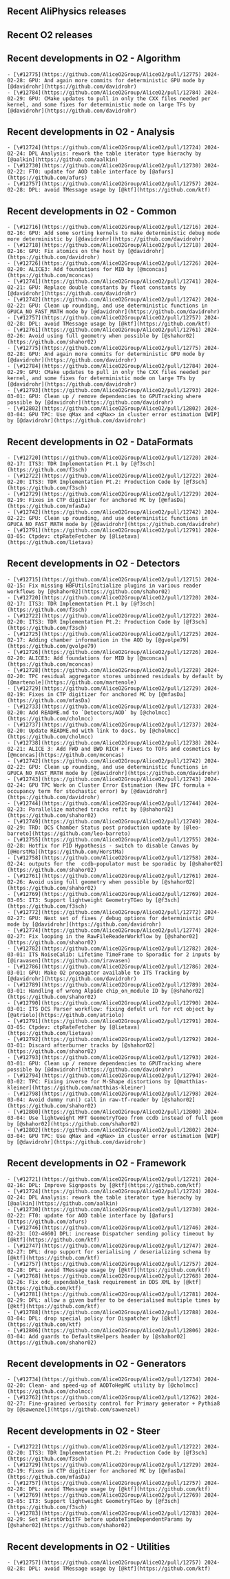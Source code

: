 ## Recent AliPhysics releases
## Recent O2 releases
## Recent developments in O2 - Algorithm
	- [\#12775](https://github.com/AliceO2Group/AliceO2/pull/12775) 2024-02-28: GPU: And again more commits for deterministic GPU mode by [@davidrohr](https://github.com/davidrohr)
	- [\#12784](https://github.com/AliceO2Group/AliceO2/pull/12784) 2024-02-29: GPU: CMake updates to pull in only the CXX files needed per kernel, and some fixes for deterministic mode on large TFs by [@davidrohr](https://github.com/davidrohr)
## Recent developments in O2 - Analysis
	- [\#12724](https://github.com/AliceO2Group/AliceO2/pull/12724) 2024-02-24: DPL Analysis: rework the table iterator type hierachy by [@aalkin](https://github.com/aalkin)
	- [\#12730](https://github.com/AliceO2Group/AliceO2/pull/12730) 2024-02-22: FT0: update for AOD table interface by [@afurs](https://github.com/afurs)
	- [\#12757](https://github.com/AliceO2Group/AliceO2/pull/12757) 2024-02-28: DPL: avoid TMessage usage by [@ktf](https://github.com/ktf)
## Recent developments in O2 - Common
	- [\#12716](https://github.com/AliceO2Group/AliceO2/pull/12716) 2024-02-16: GPU: Add some sorting kernels to make deterministic debug mode more deterministic by [@davidrohr](https://github.com/davidrohr)
	- [\#12718](https://github.com/AliceO2Group/AliceO2/pull/12718) 2024-02-16: GPU: Fix atomics on the host by [@davidrohr](https://github.com/davidrohr)
	- [\#12726](https://github.com/AliceO2Group/AliceO2/pull/12726) 2024-02-20: ALICE3: Add foundations for MID by [@mconcas](https://github.com/mconcas)
	- [\#12741](https://github.com/AliceO2Group/AliceO2/pull/12741) 2024-02-21: GPU: Replace double constants by float constants by [@davidrohr](https://github.com/davidrohr)
	- [\#12742](https://github.com/AliceO2Group/AliceO2/pull/12742) 2024-02-22: GPU: Clean up rounding, and use deterministic functions in GPUCA_NO_FAST_MATH mode by [@davidrohr](https://github.com/davidrohr)
	- [\#12757](https://github.com/AliceO2Group/AliceO2/pull/12757) 2024-02-28: DPL: avoid TMessage usage by [@ktf](https://github.com/ktf)
	- [\#12761](https://github.com/AliceO2Group/AliceO2/pull/12761) 2024-02-26: Avoid using full geometry when possible by [@shahor02](https://github.com/shahor02)
	- [\#12775](https://github.com/AliceO2Group/AliceO2/pull/12775) 2024-02-28: GPU: And again more commits for deterministic GPU mode by [@davidrohr](https://github.com/davidrohr)
	- [\#12784](https://github.com/AliceO2Group/AliceO2/pull/12784) 2024-02-29: GPU: CMake updates to pull in only the CXX files needed per kernel, and some fixes for deterministic mode on large TFs by [@davidrohr](https://github.com/davidrohr)
	- [\#12793](https://github.com/AliceO2Group/AliceO2/pull/12793) 2024-03-01: GPU: Clean up / remove dependencies to GPUTracking where possible by [@davidrohr](https://github.com/davidrohr)
	- [\#12802](https://github.com/AliceO2Group/AliceO2/pull/12802) 2024-03-04: GPU TPC: Use qMax and <qMax> in cluster error estimation [WIP] by [@davidrohr](https://github.com/davidrohr)
## Recent developments in O2 - DataFormats
	- [\#12720](https://github.com/AliceO2Group/AliceO2/pull/12720) 2024-02-17: ITS3: TDR Implementation Pt.1 by [@f3sch](https://github.com/f3sch)
	- [\#12722](https://github.com/AliceO2Group/AliceO2/pull/12722) 2024-02-20: ITS3: TDR Implementation Pt.2: Production Code by [@f3sch](https://github.com/f3sch)
	- [\#12729](https://github.com/AliceO2Group/AliceO2/pull/12729) 2024-02-19: Fixes in CTP digitizer for anchored MC by [@mfasDa](https://github.com/mfasDa)
	- [\#12742](https://github.com/AliceO2Group/AliceO2/pull/12742) 2024-02-22: GPU: Clean up rounding, and use deterministic functions in GPUCA_NO_FAST_MATH mode by [@davidrohr](https://github.com/davidrohr)
	- [\#12791](https://github.com/AliceO2Group/AliceO2/pull/12791) 2024-03-05: Ctpdev: ctpRateFetcher by [@lietava](https://github.com/lietava)
## Recent developments in O2 - Detectors
	- [\#12715](https://github.com/AliceO2Group/AliceO2/pull/12715) 2024-02-15: Fix missing HBFUtilsInitialize plugins in various reader workflows by [@shahor02](https://github.com/shahor02)
	- [\#12720](https://github.com/AliceO2Group/AliceO2/pull/12720) 2024-02-17: ITS3: TDR Implementation Pt.1 by [@f3sch](https://github.com/f3sch)
	- [\#12722](https://github.com/AliceO2Group/AliceO2/pull/12722) 2024-02-20: ITS3: TDR Implementation Pt.2: Production Code by [@f3sch](https://github.com/f3sch)
	- [\#12725](https://github.com/AliceO2Group/AliceO2/pull/12725) 2024-02-17: Adding chamber information in the AOD by [@gvolpe79](https://github.com/gvolpe79)
	- [\#12726](https://github.com/AliceO2Group/AliceO2/pull/12726) 2024-02-20: ALICE3: Add foundations for MID by [@mconcas](https://github.com/mconcas)
	- [\#12728](https://github.com/AliceO2Group/AliceO2/pull/12728) 2024-02-20: TPC residual aggregator stores unbinned residuals by default by [@martenole](https://github.com/martenole)
	- [\#12729](https://github.com/AliceO2Group/AliceO2/pull/12729) 2024-02-19: Fixes in CTP digitizer for anchored MC by [@mfasDa](https://github.com/mfasDa)
	- [\#12733](https://github.com/AliceO2Group/AliceO2/pull/12733) 2024-02-20: Add README.md to `Detectors/AOD` by [@cholmcc](https://github.com/cholmcc)
	- [\#12737](https://github.com/AliceO2Group/AliceO2/pull/12737) 2024-02-20: Update README.md with link to docs. by [@cholmcc](https://github.com/cholmcc)
	- [\#12738](https://github.com/AliceO2Group/AliceO2/pull/12738) 2024-02-21: ALICE 3: Add FWD and BWD RICH + Fixes to TOFs and cosmetics by [@mconcas](https://github.com/mconcas)
	- [\#12742](https://github.com/AliceO2Group/AliceO2/pull/12742) 2024-02-22: GPU: Clean up rounding, and use deterministic functions in GPUCA_NO_FAST_MATH mode by [@davidrohr](https://github.com/davidrohr)
	- [\#12743](https://github.com/AliceO2Group/AliceO2/pull/12743) 2024-02-24: GPU TPC Work on Cluster Error Estimation (New IFC formula + occupancy term for stochastic error) by [@davidrohr](https://github.com/davidrohr)
	- [\#12744](https://github.com/AliceO2Group/AliceO2/pull/12744) 2024-02-23: Parallelize matched tracks refit by [@shahor02](https://github.com/shahor02)
	- [\#12749](https://github.com/AliceO2Group/AliceO2/pull/12749) 2024-02-29: TRD: DCS Chamber Status post production update by [@leo-barreto](https://github.com/leo-barreto)
	- [\#12755](https://github.com/AliceO2Group/AliceO2/pull/12755) 2024-02-28: Hotfix for PID Hypothesis - switch to disable Canvas by [@HorstMa](https://github.com/HorstMa)
	- [\#12758](https://github.com/AliceO2Group/AliceO2/pull/12758) 2024-02-24: outputs for the  ccdb-populator must be sporadic by [@shahor02](https://github.com/shahor02)
	- [\#12761](https://github.com/AliceO2Group/AliceO2/pull/12761) 2024-02-26: Avoid using full geometry when possible by [@shahor02](https://github.com/shahor02)
	- [\#12769](https://github.com/AliceO2Group/AliceO2/pull/12769) 2024-03-05: IT3: Support lightweight GeometryTGeo by [@f3sch](https://github.com/f3sch)
	- [\#12772](https://github.com/AliceO2Group/AliceO2/pull/12772) 2024-02-27: GPU: Next set of fixes / debug options for deterministic GPU mode by [@davidrohr](https://github.com/davidrohr)
	- [\#12774](https://github.com/AliceO2Group/AliceO2/pull/12774) 2024-02-27: Fix looping in the RawFileReaderWorkflow by [@shahor02](https://github.com/shahor02)
	- [\#12782](https://github.com/AliceO2Group/AliceO2/pull/12782) 2024-03-01: ITS NoiseCalib: Lifetime TimeFrame to Sporadic for 2 inputs by [@iravasen](https://github.com/iravasen)
	- [\#12786](https://github.com/AliceO2Group/AliceO2/pull/12786) 2024-03-01: GPU: Make O2 propagator available to ITS Tracking by [@davidrohr](https://github.com/davidrohr)
	- [\#12789](https://github.com/AliceO2Group/AliceO2/pull/12789) 2024-03-01: Handling of wrong Alpide chip_on_module ID by [@shahor02](https://github.com/shahor02)
	- [\#12790](https://github.com/AliceO2Group/AliceO2/pull/12790) 2024-03-01: ITS DCS Parser workflow: fixing defult url for rct object by [@atriolo](https://github.com/atriolo)
	- [\#12791](https://github.com/AliceO2Group/AliceO2/pull/12791) 2024-03-05: Ctpdev: ctpRateFetcher by [@lietava](https://github.com/lietava)
	- [\#12792](https://github.com/AliceO2Group/AliceO2/pull/12792) 2024-03-01: Discard afterburner tracks by [@shahor02](https://github.com/shahor02)
	- [\#12793](https://github.com/AliceO2Group/AliceO2/pull/12793) 2024-03-01: GPU: Clean up / remove dependencies to GPUTracking where possible by [@davidrohr](https://github.com/davidrohr)
	- [\#12794](https://github.com/AliceO2Group/AliceO2/pull/12794) 2024-03-02: TPC: Fixing inverse for M-Shape distortions by [@matthias-kleiner](https://github.com/matthias-kleiner)
	- [\#12798](https://github.com/AliceO2Group/AliceO2/pull/12798) 2024-03-04: Avoid dummy run() call in raw-tf-reader by [@shahor02](https://github.com/shahor02)
	- [\#12800](https://github.com/AliceO2Group/AliceO2/pull/12800) 2024-03-04: Use lightweight MFT GeometryTGeo from ccdb instead of full geom by [@shahor02](https://github.com/shahor02)
	- [\#12802](https://github.com/AliceO2Group/AliceO2/pull/12802) 2024-03-04: GPU TPC: Use qMax and <qMax> in cluster error estimation [WIP] by [@davidrohr](https://github.com/davidrohr)
## Recent developments in O2 - Framework
	- [\#12721](https://github.com/AliceO2Group/AliceO2/pull/12721) 2024-02-16: DPL: Improve Signposts by [@ktf](https://github.com/ktf)
	- [\#12724](https://github.com/AliceO2Group/AliceO2/pull/12724) 2024-02-24: DPL Analysis: rework the table iterator type hierachy by [@aalkin](https://github.com/aalkin)
	- [\#12730](https://github.com/AliceO2Group/AliceO2/pull/12730) 2024-02-22: FT0: update for AOD table interface by [@afurs](https://github.com/afurs)
	- [\#12746](https://github.com/AliceO2Group/AliceO2/pull/12746) 2024-02-23: [O2-4660] DPL: increase Dispatcher sending policy timeout by [@ktf](https://github.com/ktf)
	- [\#12747](https://github.com/AliceO2Group/AliceO2/pull/12747) 2024-02-27: DPL: drop support for serialising / deserializing schema by [@ktf](https://github.com/ktf)
	- [\#12757](https://github.com/AliceO2Group/AliceO2/pull/12757) 2024-02-28: DPL: avoid TMessage usage by [@ktf](https://github.com/ktf)
	- [\#12768](https://github.com/AliceO2Group/AliceO2/pull/12768) 2024-02-26: Fix odc_expendable_task requirement in DDS XML by [@ktf](https://github.com/ktf)
	- [\#12781](https://github.com/AliceO2Group/AliceO2/pull/12781) 2024-02-29: DPL: allow a given buffer to be deserialised multiple times by [@ktf](https://github.com/ktf)
	- [\#12788](https://github.com/AliceO2Group/AliceO2/pull/12788) 2024-03-04: DPL: drop special policy for Dispatcher by [@ktf](https://github.com/ktf)
	- [\#12806](https://github.com/AliceO2Group/AliceO2/pull/12806) 2024-03-04: Add guards to DefaultsHelpers header by [@shahor02](https://github.com/shahor02)
## Recent developments in O2 - Generators
	- [\#12734](https://github.com/AliceO2Group/AliceO2/pull/12734) 2024-02-20: Clean- and speed-up of AODToHepMC utility by [@cholmcc](https://github.com/cholmcc)
	- [\#12762](https://github.com/AliceO2Group/AliceO2/pull/12762) 2024-02-27: Fine-grained verbosity control for Primary generator + Pythia8 by [@sawenzel](https://github.com/sawenzel)
## Recent developments in O2 - Steer
	- [\#12722](https://github.com/AliceO2Group/AliceO2/pull/12722) 2024-02-20: ITS3: TDR Implementation Pt.2: Production Code by [@f3sch](https://github.com/f3sch)
	- [\#12729](https://github.com/AliceO2Group/AliceO2/pull/12729) 2024-02-19: Fixes in CTP digitizer for anchored MC by [@mfasDa](https://github.com/mfasDa)
	- [\#12757](https://github.com/AliceO2Group/AliceO2/pull/12757) 2024-02-28: DPL: avoid TMessage usage by [@ktf](https://github.com/ktf)
	- [\#12769](https://github.com/AliceO2Group/AliceO2/pull/12769) 2024-03-05: IT3: Support lightweight GeometryTGeo by [@f3sch](https://github.com/f3sch)
	- [\#12783](https://github.com/AliceO2Group/AliceO2/pull/12783) 2024-02-29: Set mFirstOrbitTF before updateTimeDependentParams by [@shahor02](https://github.com/shahor02)
## Recent developments in O2 - Utilities
	- [\#12757](https://github.com/AliceO2Group/AliceO2/pull/12757) 2024-02-28: DPL: avoid TMessage usage by [@ktf](https://github.com/ktf)
